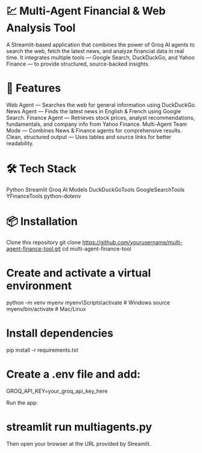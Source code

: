 # 💹 Multi-Agent Financial & Web Analysis Tool

A Streamlit-based application that combines the power of Groq AI agents to search the web, fetch the latest news, and analyze financial data in real time.
It integrates multiple tools — Google Search, DuckDuckGo, and Yahoo Finance — to provide structured, source-backed insights.

# 🚀 Features

Web Agent — Searches the web for general information using DuckDuckGo.
News Agent — Finds the latest news in English & French using Google Search.
Finance Agent — Retrieves stock prices, analyst recommendations, fundamentals, and company info from Yahoo Finance.
Multi-Agent Team Mode — Combines News & Finance agents for comprehensive results.
Clean, structured output — Uses tables and source links for better readability.

# 🛠️ Tech Stack

Python
Streamlit
Groq AI Models
DuckDuckGoTools
GoogleSearchTools
YFinanceTools
python-dotenv

# 📦 Installation

Clone this repository
git clone https://github.com/yourusername/multi-agent-finance-tool.git
cd multi-agent-finance-tool

# Create and activate a virtual environment
python -m venv myenv
myenv\Scripts\activate    # Windows
source myenv/bin/activate # Mac/Linux

# Install dependencies
pip install -r requirements.txt

# Create a .env file and add:
GROQ_API_KEY=your_groq_api_key_here

Run the app:
# streamlit run multiagents.py
Then open your browser at the URL provided by Streamlit.
